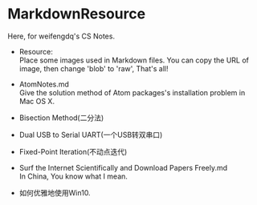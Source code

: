# MarkdownResource

Here, for weifengdq's CS Notes.

* Resource:  
  Place some images used in Markdown files.  You can copy the URL of image, then change 'blob' to 'raw', That's all!

* AtomNotes.md  
  Give the solution method of Atom packages's installation problem in Mac OS X.

* Bisection Method\(二分法\)

* Dual USB to Serial UART\(一个USB转双串口\)

* Fixed-Point Iteration\(不动点迭代\)

* Surf the Internet Scientifically and Download Papers Freely.md  
  In China, You know what I mean.

* 如何优雅地使用Win10.



